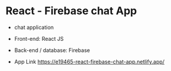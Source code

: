 # React - Firebase chat App
- chat application
- Front-end: React JS
- Back-end / database: Firebase

- App Link
  https://e19465-react-firebase-chat-app.netlify.app/ 
